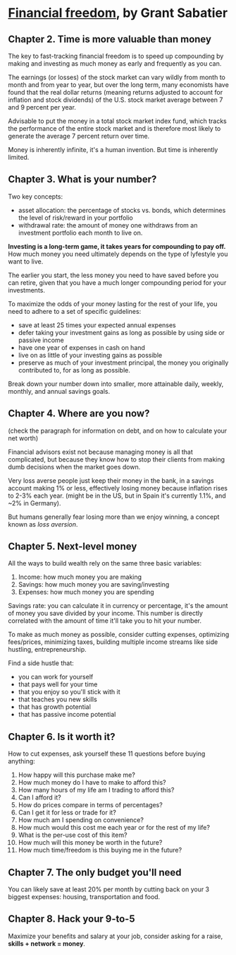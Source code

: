 # [Financial freedom](https://www.goodreads.com/book/show/40491946-financial-freedom), by Grant Sabatier

## Chapter 2. Time is more valuable than money

The key to fast-tracking financial freedom is to speed up compounding by making and investing as much money as early and frequently as you can.

The earnings (or losses) of the stock market can vary wildly from month to month and from year to year, but over the long term, many economists have found that the real dollar returns (meaning returns adjusted to account for inflation and stock dividends) of the U.S. stock market average between 7 and 9 percent per year.

Advisable to put the money in a total stock market index fund, which tracks the performance of the entire stock market and is therefore most likely to generate the average 7 percent return over time.

Money is inherently infinite, it's a human invention. But time is inherently limited.

## Chapter 3. What is your number?

Two key concepts:

* asset allocation: the percentage of stocks vs. bonds, which determines the level of risk/reward in your portfolio
* withdrawal rate: the amount of money one withdraws from an investment portfolio each month to live on.

**Investing is a long-term game, it takes years for compounding to pay off.** How much money you need ultimately depends on the type of lyfestyle you want to live.

The earlier you start, the less money you need to have saved before you can retire, given that you have a much longer compounding period for your investments.

To maximize the odds of your money lasting for the rest of your life, you need to adhere to a set of specific guidelines:

* save at least 25 times your expected annual expenses
* defer taking your investment gains as long as possible by using side or passive income
* have one year of expenses in cash on hand
* live on as little of your investing gains as possible
* preserve as much of your investment principal, the money you originally contributed to, for as long as possible.

Break down your number down into smaller, more attainable daily, weekly, monthly, and annual savings goals.

## Chapter 4. Where are you now?

(check the paragraph for information on debt, and on how to calculate your net worth)

Financial advisors exist not because managing money is all that complicated, but because they know how to stop their clients from making dumb decisions when the market goes down.

Very loss averse people just keep their money in the bank, in a savings account making 1% or less, effectively losing money because inflation rises to 2-3% each year. (might be in the US, but in Spain it's currently 1.1%, and ~2% in Germany).

But humans generally fear losing more than we enjoy winning, a concept known as *loss aversion*.

## Chapter 5. Next-level money

All the ways to build wealth rely on the same three basic variables:

1. Income: how much money you are making
2. Savings: how much money you are saving/investing
3. Expenses: how much money you are spending

Savings rate: you can calculate it in currency or percentage, it's the amount of money you save divided by your income. This number is directly correlated with the amount of time it'll take you to hit your number.

To make as much money as possible, consider cutting expenses, optimizing fees/prices, minimizing taxes, building multiple income streams like side hustling, entrepreneurship.

Find a side hustle that:

* you can work for yourself
* that pays well for your time
* that you enjoy so you'll stick with it
* that teaches you new skills
* that has growth potential
* that has passive income potential

## Chapter 6. Is it worth it?

How to cut expenses, ask yourself these 11 questions before buying anything:

1. How happy will this purchase make me?
2. How much money do I have to make to afford this?
3. How many hours of my life am I trading to afford this?
4. Can I afford it?
5. How do prices compare in terms of percentages?
6. Can I get it for less or trade for it?
7. How much am I spending on convenience?
8. How much would this cost me each year or for the rest of my life?
9. What is the per-use cost of this item?
10. How much will this money be worth in the future?
11. How much time/freedom is this buying me in the future?

## Chapter 7. The only budget you'll need

You can likely save at least 20% per month by cutting back on your 3 biggest expenses: housing, transportation and food.

## Chapter 8. Hack your 9-to-5

Maximize your benefits and salary at your job, consider asking for a raise, **skills + network = money**.
